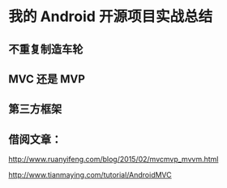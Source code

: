# 我的 Android 开源项目实战总结



## 不重复制造车轮

## MVC 还是 MVP

## 第三方框架

## 借阅文章：

http://www.ruanyifeng.com/blog/2015/02/mvcmvp_mvvm.html

http://www.tianmaying.com/tutorial/AndroidMVC